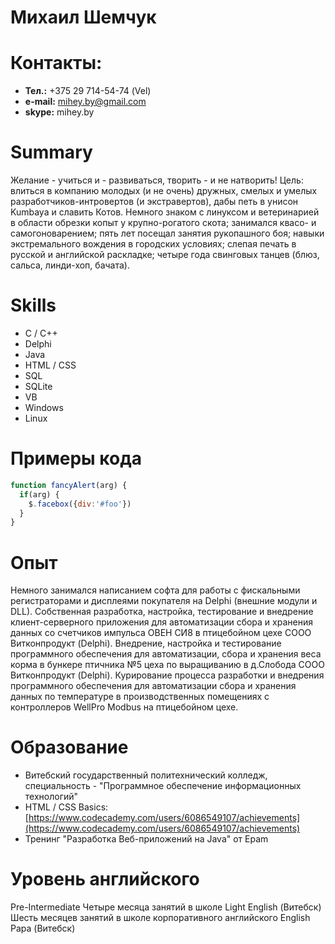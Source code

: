 # Михаил Шемчук
# Контакты:
   - **Тел.:** +375 29 714-54-74 (Vel)
   - **e-mail:** [mihey.by@gmail.com](mailto:mihey.by@gmail.com)
   - **skype:** mihey.by
# Summary
   Желание - учиться и - развиваться, творить - и не натворить! 
   Цель: влиться в компанию молодых (и не очень) дружных, смелых и умелых разработчиков-интровертов (и экстравертов), дабы петь в унисон Kumbaya и славить Котов. 
   Немного знаком с линуксом и ветеринарией в области обрезки копыт у крупно-рогатого скота; занимался квасо- и самогоноварением; пять лет посещал занятия рукопашного боя; навыки экстремального вождения в городских условиях; слепая печать в русской и английской раскладке; четыре года свинговых танцев (блюз, сальса, линди-хоп, бачата). 
# Skills 
   - С / C++
   - Delphi 
   - Java
   - HTML / CSS
   - SQL
   - SQLite
   - VB 
   - Windows
   - Linux
# Примеры кода 
   ```javascript
   function fancyAlert(arg) {
     if(arg) {
       $.facebox({div:'#foo'})
     }
   }
   ```
# Опыт
   Немного занимался написанием софта для работы с фискальными регистраторами и дисплеями покупателя на Delphi (внешние модули и DLL). 
   Собственная разработка, настройка, тестирование и внедрение клиент-серверного приложения для автоматизации сбора и хранения данных со счетчиков импульса ОВЕН СИ8 в птицебойном цехе СООО Витконпродукт (Delphi). 
   Внедрение, настройка и тестирование программного обеспечения для автоматизации, сбора и хранения веса корма в бункере птичника №5 цеха по выращиванию в д.Слобода СООО Витконпродукт (Delphi). 
   Курирование процесса разработки и внедрения программного обеспечения для автоматизации сбора и хранения данных по температуре в производственных помещениях с контроллеров WellPro Modbus на птицебойном цехе.
# Образование 
   - Витебский государственный политехнический колледж, специальность - "Программное обеспечение информационных технологий"
   - HTML / CSS Basics: [https://www.codecademy.com/users/6086549107/achievements](https://www.codecademy.com/users/6086549107/achievements)
   - Тренинг "Разработка Веб-приложений на Java" от Epam
# Уровень английского
   Pre-Intermediate
   Четыре месяца занятий в школе Light English (Витебск)
   Шесть месяцев занятий в школе корпоративного английского English Papa (Витебск)
